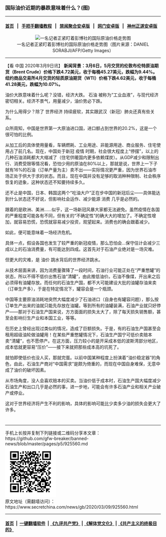 ### 国际油价近期的暴跌意味着什么？(图)
------------------------

#### [首页](https://github.com/gfw-breaker/banned-news/blob/master/README.md) &nbsp;&nbsp;|&nbsp;&nbsp; [手把手翻墙教程](https://github.com/gfw-breaker/guides/wiki) &nbsp;&nbsp;|&nbsp;&nbsp; [禁闻聚合安卓版](https://github.com/gfw-breaker/bn-android) &nbsp;&nbsp;|&nbsp;&nbsp; [网门安卓版](https://github.com/oGate2/oGate) &nbsp;&nbsp;|&nbsp;&nbsp; [神州正道安卓版](https://github.com/SzzdOgate/update) 



<div class="article_right" style="fone-color:#000">
 <p style="text-align:center">
  <img alt="一名记者正紧盯着彭博社的国际原油价格走势图" src="http://img2.secretchina.com/pic/2018/12-31/p2332602a756305977-sss.jpg" style="height:338px; width:600px"/>
  <br>
   一名记者正紧盯着彭博社的国际原油价格走势图（图片来源：DANIEL SORABJI/AFP/Getty Images）
   <span id="hideid" name="hideid" style="color:red;display:none;">
    <span href="https://www.secretchina.com">
    </span>
   </span>
  </br>
 </p>
 <div id="txt-mid1-t21-2017">
  

---


  </div>
 </div>
 <p>
  【看
  <span href="https://www.secretchina.com" target="_blank">
   中国
  </span>
  2020年3月9日讯】
  <strong>
   新闻背景：3月6日，5月交货的伦敦布伦特原油期货（Brent Crude）价格下跌4.72美元，收于每桶45.27美元，跌幅为9.44%。纽约商品交易所4月交货的轻质原油期货（WTI）价格下跌4.62美元，收于每桶41.28美元，跌幅为10.07%。
  </strong>
  <span id="hideid" name="hideid" style="color:red;display:none;">
   <span href="https://www.secretchina.com">
   </span>
  </span>
 </p>
 <p>
  油价大跌意味着什么呢？没错，经济大跌。
  <span href="https://www.secretchina.com/news/gb/tag/石油" target="_blank">
   石油
  </span>
  被称为“工业血液”，与现代经济密切相关。经济不景气，用量减少，油价势必下跌。
 </p>
 <p>
  为什么用得少？除了
  <span href="https://www.secretchina.com/news/gb/tag/世界经济" target="_blank">
   世界经济
  </span>
  持续疲软，其实跟武汉（新冠）肺炎还真有些关系。
 </p>
 <p>
  众所周知，中国是世界第一大原油进口国，进口额占到世界的20.2%，这是一个很可怕的比例。
 </p>
 <p>
  从加工后的具体使用量看，车辆燃耗、工业用途、非能源用途、商业服务、住宅使用占了前几名。现在，中国处于新冠
  <span href="https://www.secretchina.com/news/gb/tag/疫情" target="_blank">
   疫情
  </span>
  时期，社会很大程度上“停摆”，以上的几种石油消耗都大大缩减了（住宅供暖国内更多依赖煤炭）。从GDP减少和限制出行、消费受限等情况看，恐怕少用的原油在80%以上，那就是说，世界上一下子就有16%的石油（订单产量为主）卖不出——实际情况更严重，因为世界石油市场正处于供大于求的状态。而且，现在中国并没有足够的取消种种限制、社会秩序恢复的迹象，这种状态还不知要持续多久。
 </p>
 <p>
  还不止是中国，日本、韩国这两个“吃油大户”正在步中国的新冠后尘——具体能达到什么状态还不好说，但影响社会运作、减少能源
  <span href="https://www.secretchina.com/news/gb/tag/消费" target="_blank">
   消费
  </span>
  几乎是必然的。
 </p>
 <p>
  跟着的是欧洲、美洲……似乎，这一场新冠风暴大家都无法避免。虽然疫情在各国的严重程度可能各有不同，但有关的“不确定性”的确大大的增加了。不确定性增加，就容易恐慌，恐慌就容易减少投资，观望起来。消费也的确会跟着减少。
 </p>
 <p>
  如此，便可能意味着一场经济危机。
 </p>
 <p>
  具体一点，假设各国也发生了较严重的新冠疫情，那么恐怕会…保守估计会减少三成以上的石油消费量，有可能达到四成。这首先对于石油产业绝对是一场灾难。
 </p>
 <p>
  但更大的灾难，是
  <span href="https://www.secretchina.com/news/gb/tag/油价" target="_blank">
   油价
  </span>
  跳水背后的世界经济跳水。
 </p>
 <p>
  从技术层面来讲，因为消费量骤降了一段时间，石油行业可能正处在“严重憋罐”的状态，所以不得不低价出售石油“清罐”，由此推低油价。石油不像煤，开出来之后必须得有油罐存放。而任何的石油生产国，都不大可能建设大批的油罐存油来卖（订单生产多），于是在特定情况下，罐容会是一个瓶颈。
 </p>
 <p>
  中国等主要原油消耗地突然大幅度减少了石油进口（自身也有罐容问题），那么按订单生产出来的油就只能先存放在油罐。等到所有的油罐装满，石油产业就只好停产——那对于石油生产国来说，方方面面的损失太大了，除了每天损失销售额，甚至会影响衍生产业和本国工业，等等。
 </p>
 <p>
  在历史上曾经出现过类似的情况，造成了巨额损失。于是，有的石油生产国甚至会租用超级油轮做油罐用！在某些严重憋罐情况下，石油生产国宁可低价卖赔本卖“清罐”，也不愿停产。在这方面，压力较小的是开采成本低的波斯湾部分地区，成本低就更容易“压价”——接下来就把那些成本高的坑死了。
 </p>
 <p>
  就怕即使低价也没人买，那就完蛋。以前中国某种程度上扮演着“油价稳定器”的角色，由此，石油生产商对“中国需求”是颇为倚重的，而现在中国自身难保，无意中成了油价的破坏因素。
 </p>
 <p>
  从市场角度，没人会喜欢赔本的买卖。当油价低于成本时，石油生产国大幅度减少石油生产和出口几乎是必然的事，进一步地，可能会有许多石油产业和相关产业破产或停业。
 </p>
 <p>
  这对于世界经济将产生不利的影响，具体的影响可能比少卖多少油的损失会更大了许多。
  <center>
   <div>
    <div id="txt-mid2-t22-2017" style="display: block;  max-height: 351px;  overflow: hidden;">
     <div id="SC-21xxx">
     </div>
     <ins class="adsbygoogle" data-ad-client="ca-pub-1276641434651360" data-ad-format="auto" data-ad-slot="4301710469" data-full-width-responsive="true" style="display:block">
     </ins>
    </div>
   </div>
  </center>
  <div style="padding-top:12px;">
  </div>
 </p>
</div>

<hr/>
手机上长按并复制下列链接或二维码分享本文章：<br/>
https://github.com/gfw-breaker/banned-news/blob/master/pages/p5/925560.md <br/>
<a href='https://github.com/gfw-breaker/banned-news/blob/master/pages/p5/925560.md'><img src='https://github.com/gfw-breaker/banned-news/blob/master/pages/p5/925560.md.png'/></a> <br/>
原文地址（需翻墙访问）：https://www.secretchina.com/news/gb/2020/03/09/925560.html


------------------------
#### [首页](https://github.com/gfw-breaker/banned-news/blob/master/README.md) &nbsp;|&nbsp; [一键翻墙软件](https://github.com/gfw-breaker/nogfw/blob/master/README.md) &nbsp;| [《九评共产党》](https://github.com/gfw-breaker/9ping.md/blob/master/README.md#九评之一评共产党是什么) | [《解体党文化》](https://github.com/gfw-breaker/jtdwh.md/blob/master/README.md) | [《共产主义的终极目的》](https://github.com/gfw-breaker/gczydzjmd.md/blob/master/README.md)


<img src='http://gfw-breaker.win/banned-news/pages/p5/925560.md' width='0px' height='0px'/>